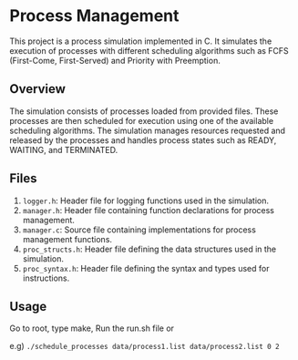 # Process Management



This project is a process simulation implemented in C. It simulates the execution of processes with different scheduling algorithms such as FCFS (First-Come, First-Served) and Priority with Preemption.



## Overview


The simulation consists of processes loaded from provided files. These processes are then scheduled for execution using one of the available scheduling algorithms. The simulation manages resources requested and released by the processes and handles process states such as READY, WAITING, and TERMINATED.



## Files


1. `logger.h`: Header file for logging functions used in the simulation.
2. `manager.h`: Header file containing function declarations for process management.
3. `manager.c`: Source file containing implementations for process management functions.
4. `proc_structs.h`: Header file defining the data structures used in the simulation.
5. `proc_syntax.h`: Header file defining the syntax and types used for instructions.



## Usage
Go to root, 
type make, 
Run the run.sh file or

e.g) `./schedule_processes data/process1.list data/process2.list 0 2 `
